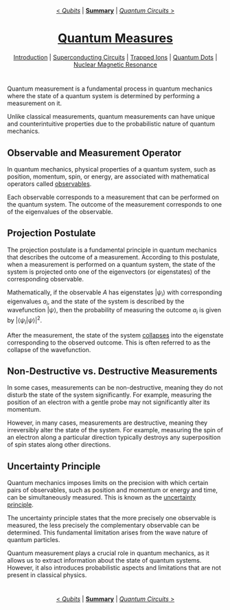 <div align="center">

[< *Qubits*](1.4.qubits.md) | [**Summary**](0.0.intro.md#summary) | [*Quantum Circuits* >](2.1.quantum_circuits.md)

#
# [Quantum Measures](https://en.wikipedia.org/wiki/Measurement_in_quantum_mechanics)

[Introduction](#introduction) |
[Superconducting Circuits](#superconducting-circuits) | 
[Trapped Ions](#trapped-ions) | 
[Quantum Dots](#quantum-dots) | 
[Nuclear Magnetic Resonance](#nuclear-magnetic-resonance)
</div>

#
Quantum measurement is a fundamental process in quantum mechanics where the state of a quantum system is determined by performing a measurement on it.

Unlike classical measurements, quantum measurements can have unique and counterintuitive properties due to the probabilistic nature of quantum mechanics.

## Observable and Measurement Operator

In quantum mechanics, physical properties of a quantum system, such as position, momentum, spin, or energy, are associated with mathematical operators called [observables](https://en.wikipedia.org/wiki/Observable).

Each observable corresponds to a measurement that can be performed on the quantum system. The outcome of the measurement corresponds to one of the eigenvalues of the observable.

## Projection Postulate

The projection postulate is a fundamental principle in quantum mechanics that describes the outcome of a measurement. According to this postulate, when a measurement is performed on a quantum system, the state of the system is projected onto one of the eigenvectors (or eigenstates) of the corresponding observable.

Mathematically, if the observable $A$ has eigenstates $|\psi_i\rangle$ with corresponding eigenvalues $a_i$, and the state of the system is described by the wavefunction $|\psi\rangle$, then the probability of measuring the outcome $a_i$ is given by $|\langle\psi_i|\psi\rangle|^2$.

After the measurement, the state of the system [collapses](https://en.wikipedia.org/wiki/Wave_function_collapse) into the eigenstate corresponding to the observed outcome. This is often referred to as the collapse of the wavefunction.

## Non-Destructive vs. Destructive Measurements

In some cases, measurements can be non-destructive, meaning they do not disturb the state of the system significantly. For example, measuring the position of an electron with a gentle probe may not significantly alter its momentum.

However, in many cases, measurements are destructive, meaning they irreversibly alter the state of the system. For example, measuring the spin of an electron along a particular direction typically destroys any superposition of spin states along other directions.

## Uncertainty Principle

Quantum mechanics imposes limits on the precision with which certain pairs of observables, such as position and momentum or energy and time, can be simultaneously measured. This is known as the [uncertainty principle](https://en.wikipedia.org/wiki/Uncertainty_principle).

The uncertainty principle states that the more precisely one observable is measured, the less precisely the complementary observable can be determined. This fundamental limitation arises from the wave nature of quantum particles.

Quantum measurement plays a crucial role in quantum mechanics, as it allows us to extract information about the state of quantum systems. However, it also introduces probabilistic aspects and limitations that are not present in classical physics.

<div align="center">

#
[< *Qubits*](1.4.qubits.md) | [**Summary**](0.0.intro.md#summary) | [*Quantum Circuits* >](2.1.quantum_circuits.md)

</div>
